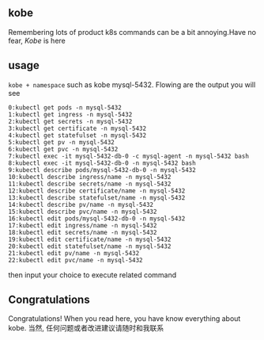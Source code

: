 ## kobe
Remembering lots of product k8s commands can be a bit annoying.Have no fear, *Kobe* is here 

## usage

`kobe + namespace` such as kobe mysql-5432. Flowing are the output you will see

```
0:kubectl get pods -n mysql-5432
1:kubectl get ingress -n mysql-5432
2:kubectl get secrets -n mysql-5432
3:kubectl get certificate -n mysql-5432
4:kubectl get statefulset -n mysql-5432
5:kubectl get pv -n mysql-5432
6:kubectl get pvc -n mysql-5432
7:kubectl exec -it mysql-5432-db-0 -c mysql-agent -n mysql-5432 bash
8:kubectl exec -it mysql-5432-db-0 -n mysql-5432 bash
9:kubectl describe pods/mysql-5432-db-0 -n mysql-5432
10:kubectl describe ingress/name -n mysql-5432
11:kubectl describe secrets/name -n mysql-5432
12:kubectl describe certificate/name -n mysql-5432
13:kubectl describe statefulset/name -n mysql-5432
14:kubectl describe pv/name -n mysql-5432
15:kubectl describe pvc/name -n mysql-5432
16:kubectl edit pods/mysql-5432-db-0 -n mysql-5432
17:kubectl edit ingress/name -n mysql-5432
18:kubectl edit secrets/name -n mysql-5432
19:kubectl edit certificate/name -n mysql-5432
20:kubectl edit statefulset/name -n mysql-5432
21:kubectl edit pv/name -n mysql-5432
22:kubectl edit pvc/name -n mysql-5432
```
then input your choice to execute related command

## Congratulations
Congratulations! When you read here, you have know everything about kobe. 当然, 任何问题或者改进建议请随时和我联系
